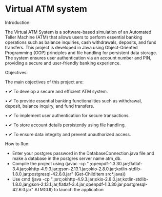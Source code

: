 # Virtual ATM system

Introduction:

The Virtual ATM System is a software-based simulation of an Automated Teller Machine (ATM) that allows users to perform essential banking operations such as balance inquiries, cash withdrawals, deposits, and fund transfers. This project is developed in Java using Object-Oriented Programming (OOP) principles and file handling for persistent data storage. The system ensures user authentication via an account number and PIN, providing a secure and user-friendly banking experience.

Objectives:

The main objectives of this project are:

•	✔ To develop a secure and efficient ATM system.

•	✔ To provide essential banking functionalities such as withdrawal, deposit, balance inquiry, and fund transfers.

•	✔ To implement user authentication for secure transactions.

•	✔ To store account details persistently using file handling.

•	✔ To ensure data integrity and prevent unauthorized access.


How to Run:

 - Enter your postgres password in the DatabaseConnection.java file and make a database in the postgres server name atm_db.
 - Compile the project using (javac -cp ".;openpdf-1.3.30.jar;flatlaf-3.4.jar;okhttp-4.9.3.jar;gson-2.13.1.jar;okio-2.8.0.jar;kotlin-stdlib-1.8.0.jar;postgresql-42.6.0.jar" (Get-ChildItem src\*.java))
 - Use cmd (java -cp ".;src;okhttp-4.9.3.jar;okio-2.8.0.jar;kotlin-stdlib-1.8.0.jar;gson-2.13.1.jar;flatlaf-3.4.jar;openpdf-1.3.30.jar;postgresql-42.6.0.jar" ATMGUI) to launch the application
